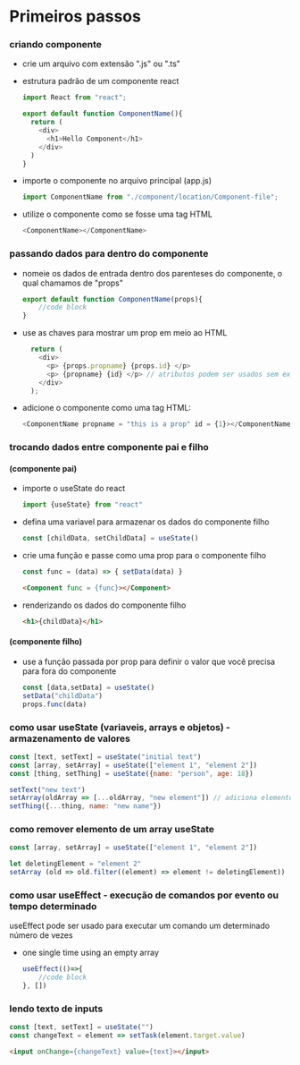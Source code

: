 # Primeiros passos

 ### criando componente
- crie um arquivo com extensão ".js" ou ".ts"
- estrutura padrão de um componente react
	```javascript
	import React from "react";

	export default function ComponentName(){
	  return (
	    <div>
	      <h1>Hello Component</h1>
	    </div>
 	  )
	}
	```

- importe o componente no arquivo principal (app.js)
	```javascript 
	import ComponentName from "./component/location/Component-file";
	```

- utilize o componente como se fosse uma tag HTML
	```javascript 
	<ComponentName></ComponentName>
	```

### passando dados para dentro do componente
- nomeie os dados de entrada dentro dos parenteses do componente, o qual chamamos de "props"
	```javascript
	export default function ComponentName(props){
		//code block
	}
	```
- use as chaves para mostrar um prop em meio ao HTML
	```javascript
	  return (
	    <div>
	      <p> {props.propname} {props.id} </p>
		  <p> {propname} {id} </p> // atributos podem ser usados sem expecificar o objeto de uso
	    </div>
 	  );
	```

- adicione o componente como uma tag HTML:
	```javascript
	<ComponentName propname = "this is a prop" id = {1}></ComponentName>
	```

### trocando dados entre componente pai e filho
#### (componente pai)
- importe o useState do react
	```javascript 
	import {useState} from "react"
	```
- defina uma variavel para armazenar os dados do componente filho
	```javascript 
	const [childData, setChildData] = useState()
	```
- crie uma função e passe como uma prop para o componente filho
	```javascript 
	const func = (data) => { setData(data) }
	``` 
	```html
	<Component func = {func}></Component>
	```
- renderizando os dados do componente filho
	```html 
	<h1>{childData}</h1>
	``` 

#### (componente filho)
- use a função passada por prop para definir o valor que você precisa para fora do componente
	```javascript
	const [data,setData] = useState()
    setData("childData")
    props.func(data)
	``` 
	
### como usar useState (variaveis, arrays e objetos) - armazenamento de valores
```javascript 
const [text, setText] = useState("initial text")
const [array, setArray] = useState(["element 1", "element 2"])
const [thing, setThing] = useState({name: "person", age: 18})

setText("new text")
setArray(oldArray => [...oldArray, "new element"]) // adiciona elemento ao array
setThing({...thing, name: "new name"})
```

### como remover elemento de um array useState
```javascript 
const [array, setArray] = useState(["element 1", "element 2"])

let deletingElement = "element 2"
setArray (old => old.filter((element) => element != deletingElement))
```

### como usar useEffect - execução de comandos por evento ou tempo determinado
useEffect pode ser usado para executar um comando um determinado número de vezes
- one single time using an empty array
	```javascript
	useEffect(()=>{
		//code block
	}, [])
	```

### lendo texto de inputs
```javascript
const [text, setText] = useState("")
const changeText = element => setTask(element.target.value)
```

```html
<input onChange={changeText} value={text}></input>
```
